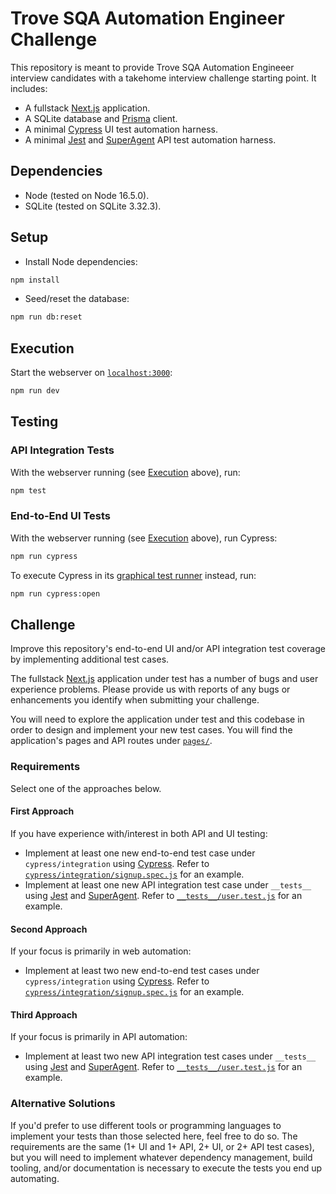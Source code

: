 # Trove SQA Automation Engineer Challenge

This repository is meant to provide Trove SQA Automation Engineeer interview candidates with a takehome interview challenge starting point. It includes:

- A fullstack [Next.js](https://nextjs.org/) application.
- A SQLite database and [Prisma](https://www.prisma.io/) client.
- A minimal [Cypress](https://www.cypress.io/) UI test automation harness.
- A minimal [Jest](https://jestjs.io/) and [SuperAgent](https://visionmedia.github.io/superagent/) API test automation harness.

## Dependencies

- Node (tested on Node 16.5.0).
- SQLite (tested on SQLite 3.32.3).

## Setup

- Install Node dependencies:

```sh
npm install
```

- Seed/reset the database:

```sh
npm run db:reset
```

## Execution

Start the webserver on [`localhost:3000`](http://localhost:3000/):

```sh
npm run dev
```

## Testing

### API Integration Tests

With the webserver running (see [Execution](#execution) above), run:

```sh
npm test
```

### End-to-End UI Tests

With the webserver running (see [Execution](#execution) above), run Cypress:

```sh
npm run cypress
```

To execute Cypress in its [graphical test runner](https://docs.cypress.io/guides/core-concepts/test-runner) instead, run:

```sh
npm run cypress:open
```

## Challenge

Improve this repository's end-to-end UI and/or API integration test coverage by implementing additional test cases.

The fullstack [Next.js](https://nextjs.org/) application under test has a number of bugs and user experience problems. Please provide us with reports of any bugs or enhancements you identify when submitting your challenge.

You will need to explore the application under test and this codebase in order to design and implement your new test cases. You will find the application's pages and API routes under [`pages/`](pages/).

### Requirements

Select one of the approaches below.

#### First Approach

If you have experience with/interest in both API and UI testing:

- Implement at least one new end-to-end test case under `cypress/integration` using [Cypress](https://www.cypress.io/). Refer to [`cypress/integration/signup.spec.js`](cypress/integration/signup.spec.js) for an example.
- Implement at least one new API integration test case under `__tests__` using [Jest](https://jestjs.io/) and [SuperAgent](https://visionmedia.github.io/superagent/). Refer to [`__tests__/user.test.js`](__tests__/user.test.js) for an example.

#### Second Approach

If your focus is primarily in web automation:

- Implement at least two new end-to-end test cases under `cypress/integration` using [Cypress](https://www.cypress.io/). Refer to [`cypress/integration/signup.spec.js`](cypress/integration/signup.spec.js) for an example.

#### Third Approach

If your focus is primarily in API automation:

- Implement at least two new API integration test cases under `__tests__` using [Jest](https://jestjs.io/) and [SuperAgent](https://visionmedia.github.io/superagent/). Refer to [`__tests__/user.test.js`](__tests__/user.test.js) for an example.

### Alternative Solutions

If you'd prefer to use different tools or programming languages to implement your tests than those selected here, feel free to do so. The requirements are the same (1+ UI and 1+ API, 2+ UI, or 2+ API test cases), but you will need to implement whatever dependency management, build tooling, and/or documentation is necessary to execute the tests you end up automating.
